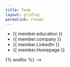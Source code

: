 ```yaml
---
title: Team
layout: gridlay
permalink: /team/
---
```


<!-- {% for member in site.data.team_members %}
<div class="col-sm-6 clearfix">
  <img src="/images/teampic/touxiang copy.jpg" class="img-responsive" width="25%" style="float: left" />
  <h4>{{ member.name }}</h4>
  <i>{{ member.info }} <!--<br>email: <{{ member.email }}></i> -->
  <ul style="overflow: hidden">
    
  <li> {{ member.education }} </li>
  <li> {{ member.company }} </li>
  <li> {{ member.LinkedIn }} </li>
  <li> {{ member.Homepage }} </li>
  </ul>
</div>
{% endfor %}
 -->
